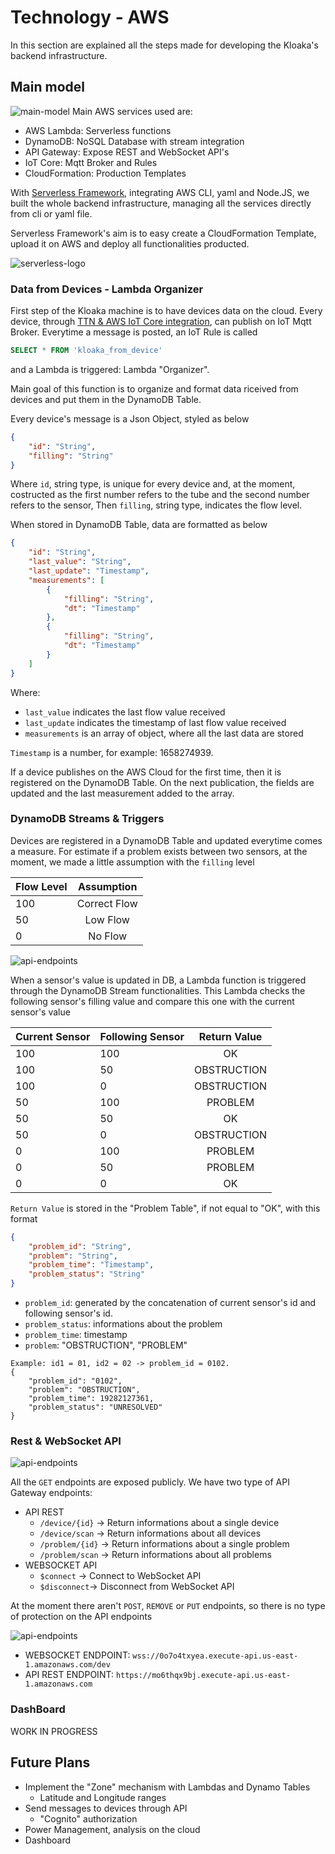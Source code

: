 # Technology - AWS
In this section are explained all the steps made for developing the Kloaka's backend infrastructure.

## Main model
![main-model](../Images/tecnology/aws/Main.png)
Main AWS services used are:
- AWS Lambda: Serverless functions
- DynamoDB: NoSQL Database with stream integration
- API Gateway: Expose REST and WebSocket API's
- IoT Core: Mqtt Broker and Rules
- CloudFormation: Production Templates

With [Serverless Framework](https://www.serverless.com), integrating AWS CLI, yaml and Node.JS, we built the whole backend infrastructure, managing all the services directly from cli or yaml file.

Serverless Framework's aim is to easy create a CloudFormation Template, upload it on AWS and deploy all functionalities producted.

![serverless-logo](../Images/tecnology/aws/serverless_framework_logo.png)
### Data from Devices - Lambda Organizer
First step of the Kloaka machine is to have devices data on the cloud. Every device, through [TTN & AWS IoT Core integration](https://www.thethingsnetwork.org/docs/applications/aws/), can publish on IoT Mqtt Broker. Everytime a message is posted, an IoT Rule is called 
```sql
SELECT * FROM 'kloaka_from_device'
```
and a Lambda is triggered: Lambda "Organizer".

Main goal of this function is to organize and format data riceived from devices and put them in the DynamoDB Table.

Every device's message is a Json Object, styled as below
```json
{
    "id": "String",
    "filling": "String"
}
```
Where `id`, string type, is unique for every device and, at the moment, costructed as the first number refers to the tube and the second number refers to the sensor,
Then `filling`, string type, indicates the flow level.

When stored in DynamoDB Table, data are formatted as below

```json
{
    "id": "String",
    "last_value": "String",
    "last_update": "Timestamp",
    "measurements": [
        {
            "filling": "String",
            "dt": "Timestamp"
        },
        {
            "filling": "String",
            "dt": "Timestamp"
        }
    ]
}
```

Where:
- `last_value` indicates the last flow value received
- `last_update` indicates the timestamp of last flow value received
- `measurements` is an array of object, where all the last data are stored

`Timestamp` is a number, for example: 1658274939.

If a device publishes on the AWS Cloud for the first time, then it is registered on the DynamoDB Table. On the next publication, the fields are updated and the last measurement added to the array.

### DynamoDB Streams & Triggers

Devices are registered in a DynamoDB Table and updated everytime comes a measure. For estimate if a problem exists between two sensors, at the moment, we made a little assumption with the `filling` level

| Flow Level       | Assumption   |
| ---------------- |:------------:|
| 100              | Correct Flow |
| 50               | Low Flow     |
| 0                | No Flow      |

![api-endpoints](../Images/tecnology/aws/dynamodb-streams.png)

When a sensor's value is updated in DB, a Lambda function is triggered through the DynamoDB Stream functionalities. This Lambda checks the following sensor's filling value and compare this one with the current sensor's value

| Current Sensor | Following Sensor | Return Value |
| -------------- |------------------| :----------: |
| 100            | 100              | OK           |
| 100            | 50               | OBSTRUCTION  |
| 100            | 0                | OBSTRUCTION  |
| 50             | 100              | PROBLEM      |
| 50             | 50               | OK           |
| 50             | 0                | OBSTRUCTION  |
| 0              | 100              | PROBLEM      |
| 0              | 50               | PROBLEM      |
| 0              | 0                | OK           |

`Return Value` is stored in the "Problem Table", if not equal to "OK", with this format

```json
{
    "problem_id": "String",
    "problem": "String",
    "problem_time": "Timestamp",
    "problem_status": "String"
}
```

- `problem_id`: generated by the concatenation of current sensor's id and following sensor's id.
- `problem_status`: informations about the problem
- `problem_time`: timestamp
- `problem`: "OBSTRUCTION", "PROBLEM"

```
Example: id1 = 01, id2 = 02 -> problem_id = 0102.
{
    "problem_id": "0102",
    "problem": "OBSTRUCTION",
    "problem_time": 19282127361,
    "problem_status": "UNRESOLVED"
}
```

### Rest & WebSocket API
![api-endpoints](../Images/tecnology/aws/api-gateway-diagram-general.svg)

All the `GET` endpoints are exposed publicly.
We have two type of API Gateway endpoints:
* API REST
  * `/device/{id}` -> Return informations about a single device
  * `/device/scan` -> Return informations about all devices
  * `/problem/{id}` -> Return informations about a single problem
  * `/problem/scan` -> Return informations about all problems
* WEBSOCKET API
  * `$connect` -> Connect to WebSocket API
  * `$disconnect`-> Disconnect from WebSocket API

At the moment there aren't `POST`, `REMOVE` or `PUT` endpoints, so there is no type of protection on the API endpoints

![api-endpoints](../Images/tecnology/aws/API.png)

- WEBSOCKET ENDPOINT: `wss://0o7o4txyea.execute-api.us-east-1.amazonaws.com/dev
`
- API REST ENDPOINT: `https://mo6thqx9bj.execute-api.us-east-1.amazonaws.com`

### DashBoard

WORK IN PROGRESS

## Future Plans
- Implement the "Zone" mechanism with Lambdas and Dynamo Tables
  - Latitude and Longitude ranges
- Send messages to devices through API
  - "Cognito" authorization
- Power Management, analysis on the cloud
- Dashboard